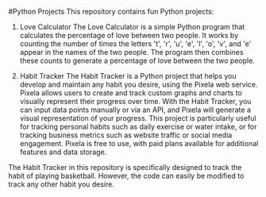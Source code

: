 #Python Projects
This repository contains fun Python projects:

1. Love Calculator
The Love Calculator is a simple Python program that calculates the percentage of love between two people. It works by counting the number of times the letters 't', 'r', 'u', 'e', 'l', 'o', 'v', and 'e' appear in the names of the two people. The program then combines these counts to generate a percentage of love between the two people.

2. Habit Tracker
The Habit Tracker is a Python project that helps you develop and maintain any habit you desire, using the Pixela web service. Pixela allows users to create and track custom graphs and charts to visually represent their progress over time. With the Habit Tracker, you can input data points manually or via an API, and Pixela will generate a visual representation of your progress. This project is particularly useful for tracking personal habits such as daily exercise or water intake, or for tracking business metrics such as website traffic or social media engagement. Pixela is free to use, with paid plans available for additional features and data storage.

The Habit Tracker in this repository is specifically designed to track the habit of playing basketball. However, the code can easily be modified to track any other habit you desire.
